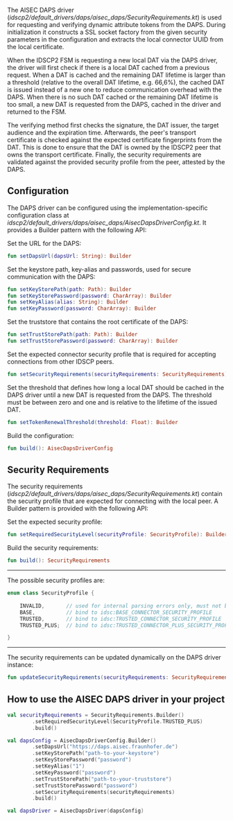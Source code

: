 The AISEC DAPS driver (*idscp2/default_drivers/daps/aisec_daps/SecurityRequirements.kt*) is used for requesting and verifying dynamic attribute tokens from the DAPS. During initialization it constructs a SSL socket factory from the given security parameters in the configuration and extracts the local connector UUID from the local certificate.

When the IDSCP2 FSM is requesting a new local DAT via the DAPS driver, the driver will first check if there is a local DAT cached from a previous request. When a DAT is cached and the remaining DAT lifetime is larger than a threshold (relative to the overall DAT lifetime, e.g. 66,6%), the cached DAT is issued instead of a new one to reduce communication overhead with the DAPS. When there is no such DAT cached or the remaining DAT lifetime is too small, a new DAT is requested from the DAPS, cached in the driver and returned to the FSM.

The verifying method first checks the signature, the DAT issuer, the target audience and the expiration time. Afterwards, the peer's transport certificate is checked against the expected certificate fingerprints from the DAT. This is done to ensure that the DAT is owned by the IDSCP2 peer that owns the transport certificate. Finally, the security requirements are validated against the provided security profile from the peer, attested by the DAPS.

## Configuration

The DAPS driver can be configured using the implementation-specific configuration class at *idscp2/default_drivers/daps/aisec_daps/AisecDapsDriverConfig.kt*. It provides a Builder pattern with the following API:

Set the URL for the DAPS:
```kotlin
fun setDapsUrl(dapsUrl: String): Builder 
```

Set the keystore path, key-alias and passwords, used for secure communication with the DAPS:
```kotlin
fun setKeyStorePath(path: Path): Builder
fun setKeyStorePassword(password: CharArray): Builder
fun setKeyAlias(alias: String): Builder
fun setKeyPassword(password: CharArray): Builder
```

Set the truststore that contains the root certificate of the DAPS:
```kotlin
fun setTrustStorePath(path: Path): Builder
fun setTrustStorePassword(password: CharArray): Builder
```

Set the expected connector security profile that is required for accepting connections from other IDSCP peers.
```kotlin
fun setSecurityRequirements(securityRequirements: SecurityRequirements): Builder
```

Set the threshold that defines how long a local DAT should be cached in the DAPS driver until a new DAT is requested from the DAPS. The threshold must be between zero and one and is relative to the lifetime of the issued DAT.
```kotlin
fun setTokenRenewalThreshold(threshold: Float): Builder
```

Build the configuration:
```kotlin
fun build(): AisecDapsDriverConfig
```

## Security Requirements

The security requirements (*idscp2/default_drivers/daps/aisec_daps/SecurityRequirements.kt*) contain the security profile that are expected for connecting with the local peer. A Builder pattern is provided with the following API:

Set the expected security profile:
```kotlin
fun setRequiredSecurityLevel(securityProfile: SecurityProfile): Builder
```

Build the security requirements:
```kotlin
fun build(): SecurityRequirements
```
----
The possible security profiles are:

```kotlin
enum class SecurityProfile {
    
    INVALID,       // used for internal parsing errors only, must not be used by the user
    BASE,          // bind to idsc:BASE_CONNECTOR_SECURITY_PROFILE
    TRUSTED,       // bind to idsc:TRUSTED_CONNECTOR_SECURITY_PROFILE
    TRUSTED_PLUS;  // bind to idsc:TRUSTED_CONNECTOR_PLUS_SECURITY_PROFILE

}
```

----
The security requirements can be updated dynamically on the DAPS driver instance:
```kotlin
fun updateSecurityRequirements(securityRequirements: SecurityRequirements)
```

## How to use the AISEC DAPS driver in your project

```kotlin
val securityRequirements = SecurityRequirements.Builder()
        .setRequiredSecurityLevel(SecurityProfile.TRUSTED_PLUS)
        .build()

val dapsConfig = AisecDapsDriverConfig.Builder()
        .setDapsUrl("https://daps.aisec.fraunhofer.de")
        .setKeyStorePath("path-to-your-keystore")
        .setKeyStorePassword("password")
        .setKeyAlias("1")
        .setKeyPassword("password")
        .setTrustStorePath("path-to-your-truststore")
        .setTrustStorePassword("password")
        .setSecurityRequirements(securityRequirements)
        .build()

val dapsDriver = AisecDapsDriver(dapsConfig)
```